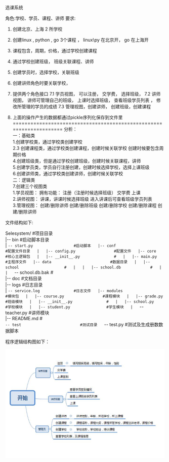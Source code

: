 选课系统

角色:学校、学员、课程、讲师
要求:
1. 创建北京、上海 2 所学校
2. 创建linux , python , go 3个课程 ， linux\py 在北京开， go 在上海开
3. 课程包含，周期，价格，通过学校创建课程 
4. 通过学校创建班级， 班级关联课程、讲师
5. 创建学员时，选择学校，关联班级
6. 创建讲师角色时要关联学校， 
7. 提供两个角色接口
7.1 学员视图， 可以注册， 交学费， 选择班级，
7.2 讲师视图， 讲师可管理自己的班级， 上课时选择班级， 查看班级学员列表 ， 修改所管理的学员的成绩 
7.3 管理视图，创建讲师， 创建班级，创建课程

8. 上面的操作产生的数据都通过pickle序列化保存到文件里
====================================================================
分析：  
一：基础类    
1.创建学校类，通过学校类创建学校  
2.3 创建课程类，通过学校类创建课程，创建时候关联学校 创建时候要包含周期价格  
4.创建班级类，但是通过学校创建班级，创建时候关联课程，讲师  
5.创建学员类，学员自行注册创建，创建时候选择学校，选择上课班级  
6.创建讲师类，通过学校类创建讲师，创建时候关联学校  
二：逻辑类  
7.创建三个视图类  
1.学员视图：  拥有功能： 注册（注册时候选择班级）  交学费  上课  
2.讲师视图：  讲课，讲课时候选择班级  进入讲课后可查看班级学员列表   
3.管理视图： 创建/删除讲师 创建/删除班级 创建/删除学校 创建/删除课程 创建/删除讲师    
  
文件结构如下:  

Selesystem/                       #项目目录  
|-- bin							              #启动脚本目录  					
|   `-- start.py                  #启动脚本  
|-- conf                          #配置文件目录  
|   |-- config.py                 #配置文件  
|-- core                          #核心主逻辑包  
|   |-- __init__.py               #  
|   |-- main.py                   #主程序文件  
|-- data                          #数据目录  
|   |-- school                    #  
|   |   |-- school.db             #  
|   |   `-- school.db.bak         #  
|-- doc                           #文档目录  
|-- logs                          #日志目录  
|   `-- service.log               #日志文件  
|-- modules                       #模块包  
|   |-- course.py                 #课程模块  
|   |-- grade.py                  #班级模块  
|   |-- __init__.py               #  
|   |-- school.py                 #学校模块  
|   |-- student.py                #学生模块  
|   `-- teacher.py                #讲师模块  
|-- README.md                     #  
`-- test                          #测试目录  
    `-- test.py                   #测试及生成册数数据脚本  
  


程序逻辑结构图如下：

![Image text](https://github.com/nighttidesy/images-packge/blob/master/test.jpg)
